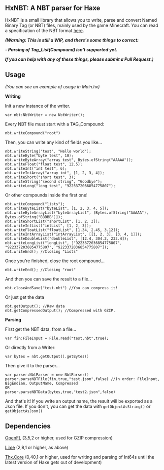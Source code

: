 **HxNBT: A NBT parser for Haxe**
--------------------------------

  HxNBT is a small library that allows you to write, parse and convert Named Binary Tag (or NBT) files, mainly used by the game Minecraft.
  You can read a specification of the NBT format [here](http://wiki.vg/NBT).

***(Warning: This is still a WIP, and there's some things to correct:***

 ***- Parsing of Tag_List(Compound) isn't supported yet.***
 
 ***If you can help with any of these things, please submit a Pull Request.)***

## Usage ##
*(You can see an example of usage in Main.hx)*

**Writing**

Init a new instance of the writer.

    var nbt:NbtWriter = new NbtWriter();

Every NBT file must start with a TAG_Compound:

    nbt.writeCompound("root")
    
   Then, you can write any kind of fields you like...
   

    nbt.writeString("test", "Hello world");		
    nbt.writeByte("byte test", 10);
    nbt.writeByteArray("array test", Bytes.ofString("AAAAA"));
    nbt.writeFloat("float test", 12.5);
    nbt.writeInt("int test", 6);
    nbt.writeIntArray("array int", [1, 2, 3, 4]);
    nbt.writeShort("short test", 3);
    nbt.writeString("second string", "Goodbye");
    nbt.writeLong("long test", "9223372036854775807");

Or other compounds inside the first one!

    nbt.writeCompound("lists");
    nbt.writeByteList("byteList", [1, 2, 3, 4, 5]);
    nbt.writeByteArrayList("byteArrayList", [Bytes.ofString("AAAAA"), Bytes.ofString("BBBBB")]);
    nbt.writeShortList("shortList", [1, 2, 3]);
    nbt.writeIntList("intList", [1, 2, 3]);
    nbt.writeFloatList("floatList", [1.34, 2.45, 3.12]);
    nbt.writeIntArrayList("intArrayList", [[1, 2, 3], [3, 4, 1]]);
    nbt.writeDoubleList("doubleList", [12.4, 304.2, 232.4]);
    nbt.writeLongList("longList", ["9223372036854775807", "9223372036854775807", "9223372036854775807"]);
	nbt.writeEnd(); //Closing "Lists"
Once you're finished, close the root compound...

    nbt.writeEnd(); //Closing "root"
And then you can save the result to a file...

    nbt.closeAndSave("test.nbt") //You can compress it!
Or just get the data

    nbt.getOutput(); //Raw data
    nbt.getCompressedOutput(); //Compressed with GZIP.
	

**Parsing**

First get the NBT data, from a file...

    var fin:FileInput = File.read("test.nbt",true);

Or directly from a Writer:

    var bytes = nbt.getOutput().getBytes()

    

Then give it to the parser...

    var parser:NbtParser = new NbtParser()
    parser.parseNBTFile(fin,true,"test.json",false) //In order: FileInput, BigEndian, OutputName, Compressed
    OR
    parser.parseNBTData(bytes,true,"test2.json",false)

And that's it! If you write an output name, the result will be exported as a Json file. If you don't, you can get the data with `getObjectAsString()` or `getObjectAsJson()`

## Dependencies ##
[OpenFL](lib.haxe.org/p/openfl/4.1.0/) (3,5,2 or higher, used for GZIP compression)

[Lime](lib.haxe.org/p/lime/3.1.0/) (2,8,1 or higher, as above)

[Thx.Core](lib.haxe.org/p/thx.core/versions) (0,40,1 or higher, used for writing and parsing of Int64s until the latest version of Haxe gets out of development)

